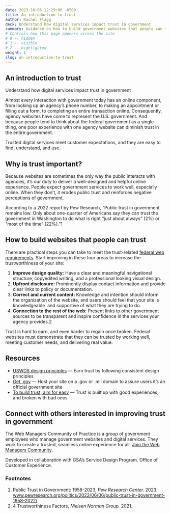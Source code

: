 ```yaml
---
date: 2023-10-06 12:29:00 -0500
title: An introduction to trust
author: Rachel Flagg
deck: Understand how digital services impact trust in government
summary: Guidance on how to build government websites that people can trust.
# Controls how this page appears across the site
# 0 -- hidden
# 1 -- visible
# 2 -- highlighted
weight: 1
slug: an-introduction-to-trust
---
```

## An introduction to trust

Understand how digital services impact trust in government

Almost every interaction with government today has an online component, from looking up an agency’s phone number, to making an appointment or filling out a form, to completing an entire transaction online. Consequently, agency websites have come to represent the U.S. government. And because people tend to think about the federal government as a single thing, one poor experience with one agency website can diminish trust in the entire government.

Trusted digital services meet customer expectations, and they are easy to find, understand, and use.

## Why is trust important?

Because websites are sometimes the only way the public interacts with agencies, it’s our duty to deliver a well-designed and helpful online experience. People expect government services to work well, especially online. When they don’t, it erodes public trust and reinforces negative perceptions of government.

According to a 2022 report by Pew Research, “Public trust in government remains low. Only about one-quarter of Americans say they can trust the government in Washington to do what is right “just about always” (2%) or “most of the time” (22%).”1

## How to build websites that people can trust

There are practical steps you can take to meet the trust-related [federal web requirements](https://digital.gov/resources/checklist-of-requirements-for-federal-digital-services/). Start improving in these four areas to increase the trustworthiness of your site:

1. **Improve design quality:** Have a clear and meaningful navigational structure, copyedited writing, and a professional looking visual design.
2. **Upfront disclosure:** Prominently display contact information and provide clear links to policy or documentation.
3. **Correct and current content:** Knowledge and intention should inform the organization of the website, and users should feel that your site is knowledgeable  and supportive of what they are trying to do.
4. **Connection to the rest of the web:** Present links to other government sources to be transparent and inspire confidence in the services your agency provides.2

Trust is hard to earn, and even harder to regain once broken. Federal websites must demonstrate that they can be trusted by working well, meeting customer needs, and delivering real value. 

## Resources

* [USWDS design principles](https://designsystem.digital.gov/design-principles/#earn-trust) — Earn trust by following consistent design principles
* [Get .gov](https://get.gov/) — Host your site on a .gov or .mil domain to assure users it’s an official government site
* [To build trust, aim for easy](https://digital.gov/2022/12/13/to-build-trust-aim-for-easy/) — Trust is built up with good experiences, and broken with bad ones

## Connect with others interested in improving trust in government

The Web Managers Community of Practice is a group of government employees who manage government websites and digital services. They work to create a trusted, seamless online experience for all. [Join the Web Managers Community](https://digital.gov/communities/web-content-managers/).

Developed in collaboration with GSA’s Service Design Program, Office of Customer Experience.

<footer>
<h3 id="footnote-label">Footnotes</h3>
<ol>
<li id="fn1">Public Trust in Government: 1958-2023, <em>Pew Research Center.</em> 2023. <a href="https://www.pewresearch.org/politics/2022/06/06/public-trust-in-government-1958-2022/">www.pewresearch.org/politics/2022/06/06/public-trust-in-government-1958-2022/</a></li>
<li id="fn2">4 Trustworthiness Factors, <em>Nielsen Norman Group.</em> 2021. <a href="https://www.youtube.com/watch?v=pAWcYSBQHNc>https://www.youtube.com/watch?v=pAWcYSBQHNc</a></li>  
</ol>
</footer>
